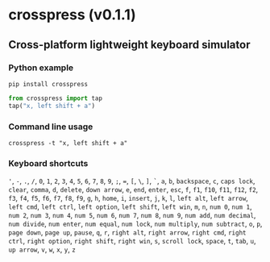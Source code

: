 # crosspress (v<!--ver begin-->0.1.1<!--ver end-->)

## Cross-platform lightweight keyboard simulator

### Python example
```shell
pip install crosspress
```
```python
from crosspress import tap
tap("x, left shift + a")
```

### Command line usage
```shell
crosspress -t "x, left shift + a"
```

### Keyboard shortcuts
<!--keys begin-->
`'`, `-`, `.`, `/`, `0`, `1`, `2`, `3`, `4`, `5`, `6`, `7`, `8`, `9`, `;`, `` = ``, `[`, `\`, `]`, `` ` ``, `a`, `b`, `backspace`, `c`, `caps lock`, `clear`, `comma`, `d`, `delete`, `down arrow`, `e`, `end`, `enter`, `esc`, `f`, `f1`, `f10`, `f11`, `f12`, `f2`, `f3`, `f4`, `f5`, `f6`, `f7`, `f8`, `f9`, `g`, `h`, `home`, `i`, `insert`, `j`, `k`, `l`, `left alt`, `left arrow`, `left cmd`, `left ctrl`, `left option`, `left shift`, `left win`, `m`, `n`, `num 0`, `num 1`, `num 2`, `num 3`, `num 4`, `num 5`, `num 6`, `num 7`, `num 8`, `num 9`, `num add`, `num decimal`, `num divide`, `num enter`, `num equal`, `num lock`, `num multiply`, `num subtract`, `o`, `p`, `page down`, `page up`, `pause`, `q`, `r`, `right alt`, `right arrow`, `right cmd`, `right ctrl`, `right option`, `right shift`, `right win`, `s`, `scroll lock`, `space`, `t`, `tab`, `u`, `up arrow`, `v`, `w`, `x`, `y`, `z`<!--keys end-->